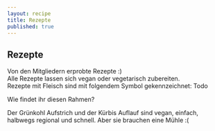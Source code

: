 ```yaml
---
layout: recipe
title: Rezepte
published: true
---
```





## Rezepte

Von den Mitgliedern erprobte Rezepte :)<br>
Alle Rezepte lassen sich vegan oder vegetarisch zubereiten.<br>
Rezepte mit Fleisch sind mit folgendem Symbol gekennzeichnet: Todo<br>

Wie findet ihr diesen Rahmen?

Der Grünkohl Aufstrich und der Kürbis Auflauf sind vegan, einfach, halbwegs regional und schnell. Aber sie brauchen eine Mühle :(
